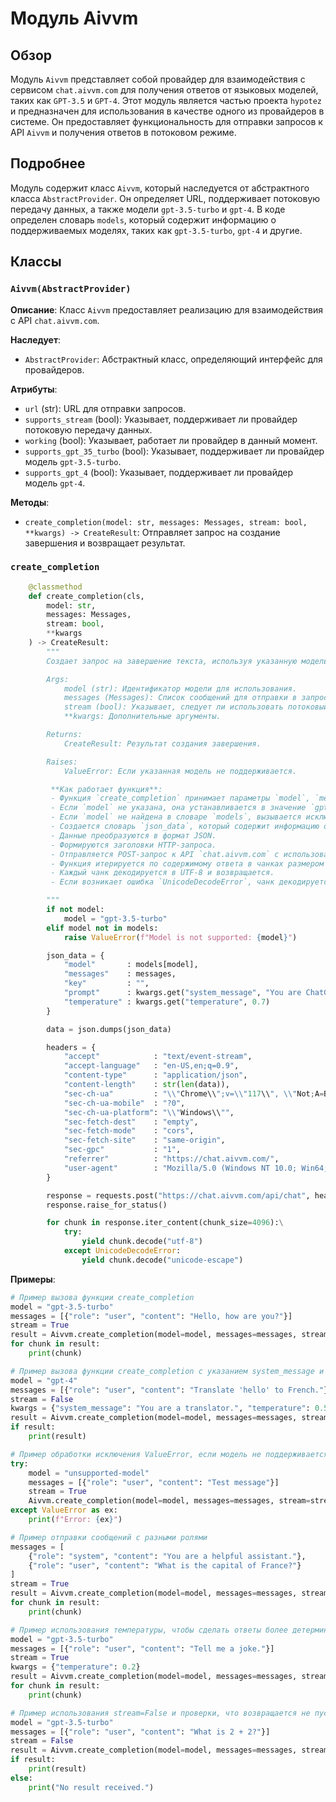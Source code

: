 # Модуль Aivvm
## Обзор

Модуль `Aivvm` представляет собой провайдер для взаимодействия с сервисом `chat.aivvm.com` для получения ответов от языковых моделей, таких как `GPT-3.5` и `GPT-4`. Этот модуль является частью проекта `hypotez` и предназначен для использования в качестве одного из провайдеров в системе. Он предоставляет функциональность для отправки запросов к API `Aivvm` и получения ответов в потоковом режиме.

## Подробнее

Модуль содержит класс `Aivvm`, который наследуется от абстрактного класса `AbstractProvider`. Он определяет URL, поддерживает потоковую передачу данных, а также модели `gpt-3.5-turbo` и `gpt-4`.
В коде определен словарь `models`, который содержит информацию о поддерживаемых моделях, таких как `gpt-3.5-turbo`, `gpt-4` и другие.

## Классы

### `Aivvm(AbstractProvider)`

**Описание**:
Класс `Aivvm` предоставляет реализацию для взаимодействия с API `chat.aivvm.com`.

**Наследует**:

- `AbstractProvider`: Абстрактный класс, определяющий интерфейс для провайдеров.

**Атрибуты**:

- `url` (str): URL для отправки запросов.
- `supports_stream` (bool): Указывает, поддерживает ли провайдер потоковую передачу данных.
- `working` (bool): Указывает, работает ли провайдер в данный момент.
- `supports_gpt_35_turbo` (bool): Указывает, поддерживает ли провайдер модель `gpt-3.5-turbo`.
- `supports_gpt_4` (bool): Указывает, поддерживает ли провайдер модель `gpt-4`.

**Методы**:

- `create_completion(model: str, messages: Messages, stream: bool, **kwargs) -> CreateResult`: Отправляет запрос на создание завершения и возвращает результат.

### `create_completion`

```python
    @classmethod
    def create_completion(cls,
        model: str,
        messages: Messages,
        stream: bool,
        **kwargs
    ) -> CreateResult:
        """
        Создает запрос на завершение текста, используя указанную модель и сообщения.

        Args:
            model (str): Идентификатор модели для использования.
            messages (Messages): Список сообщений для отправки в запросе.
            stream (bool): Указывает, следует ли использовать потоковый режим.
            **kwargs: Дополнительные аргументы.

        Returns:
            CreateResult: Результат создания завершения.

        Raises:
            ValueError: Если указанная модель не поддерживается.

         **Как работает функция**:
         - Функция `create_completion` принимает параметры `model`, `messages`, `stream` и `kwargs`.
         - Если `model` не указана, она устанавливается в значение `gpt-3.5-turbo`.
         - Если `model` не найдена в словаре `models`, вызывается исключение `ValueError`.
         - Создается словарь `json_data`, который содержит информацию о модели, сообщениях, ключе, промте и температуре.
         - Данные преобразуются в формат JSON.
         - Формируются заголовки HTTP-запроса.
         - Отправляется POST-запрос к API `chat.aivvm.com` с использованием библиотеки `requests`.
         - Функция итерируется по содержимому ответа в чанках размером 4096 байт.
         - Каждый чанк декодируется в UTF-8 и возвращается.
         - Если возникает ошибка `UnicodeDecodeError`, чанк декодируется с использованием `unicode-escape`.

        """
        if not model:
            model = "gpt-3.5-turbo"
        elif model not in models:
            raise ValueError(f"Model is not supported: {model}")

        json_data = {
            "model"       : models[model],
            "messages"    : messages,
            "key"         : "",
            "prompt"      : kwargs.get("system_message", "You are ChatGPT, a large language model trained by OpenAI. Follow the user\'s instructions carefully. Respond using markdown."),
            "temperature" : kwargs.get("temperature", 0.7)
        }

        data = json.dumps(json_data)

        headers = {
            "accept"            : "text/event-stream",
            "accept-language"   : "en-US,en;q=0.9",
            "content-type"      : "application/json",
            "content-length"    : str(len(data)),
            "sec-ch-ua"         : "\\"Chrome\\";v=\\"117\\", \\"Not;A=Brand\\";v=\\"8\\", \\"Chromium\\";v=\\"117\\"",
            "sec-ch-ua-mobile"  : "?0",
            "sec-ch-ua-platform": "\\"Windows\\"",
            "sec-fetch-dest"    : "empty",
            "sec-fetch-mode"    : "cors",
            "sec-fetch-site"    : "same-origin",
            "sec-gpc"           : "1",
            "referrer"          : "https://chat.aivvm.com/",
            "user-agent"        : "Mozilla/5.0 (Windows NT 10.0; Win64; x64) AppleWebKit/537.36 (KHTML, like Gecko) Chrome/117.0.0.0 Safari/537.36"
        }

        response = requests.post("https://chat.aivvm.com/api/chat", headers=headers, data=data, stream=True)
        response.raise_for_status()

        for chunk in response.iter_content(chunk_size=4096):\
            try:
                yield chunk.decode("utf-8")
            except UnicodeDecodeError:
                yield chunk.decode("unicode-escape")
```

**Примеры**:

```python
# Пример вызова функции create_completion
model = "gpt-3.5-turbo"
messages = [{"role": "user", "content": "Hello, how are you?"}]
stream = True
result = Aivvm.create_completion(model=model, messages=messages, stream=stream)
for chunk in result:
    print(chunk)
```
```python
# Пример вызова функции create_completion с указанием system_message и temperature
model = "gpt-4"
messages = [{"role": "user", "content": "Translate 'hello' to French."}]
stream = False
kwargs = {"system_message": "You are a translator.", "temperature": 0.5}
result = Aivvm.create_completion(model=model, messages=messages, stream=stream, **kwargs)
if result:
    print(result)
```
```python
# Пример обработки исключения ValueError, если модель не поддерживается
try:
    model = "unsupported-model"
    messages = [{"role": "user", "content": "Test message"}]
    stream = True
    Aivvm.create_completion(model=model, messages=messages, stream=stream)
except ValueError as ex:
    print(f"Error: {ex}")
```
```python
# Пример отправки сообщений с разными ролями
messages = [
    {"role": "system", "content": "You are a helpful assistant."},
    {"role": "user", "content": "What is the capital of France?"}
]
stream = True
result = Aivvm.create_completion(model=model, messages=messages, stream=stream)
for chunk in result:
    print(chunk)
```
```python
# Пример использования температуры, чтобы сделать ответы более детерминированными
model = "gpt-3.5-turbo"
messages = [{"role": "user", "content": "Tell me a joke."}]
stream = True
kwargs = {"temperature": 0.2}
result = Aivvm.create_completion(model=model, messages=messages, stream=stream, **kwargs)
for chunk in result:
    print(chunk)
```
```python
# Пример использования stream=False и проверки, что возвращается не пустой результат
model = "gpt-3.5-turbo"
messages = [{"role": "user", "content": "What is 2 + 2?"}]
stream = False
result = Aivvm.create_completion(model=model, messages=messages, stream=stream)
if result:
    print(result)
else:
    print("No result received.")